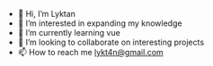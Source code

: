 - 👋 Hi, I’m Lyktan
- 👀 I’m interested in expanding my knowledge
- 🌱 I’m currently learning vue
- 💞️ I’m looking to collaborate on interesting projects
- 📫 How to reach me lykt4n@gmail.com
